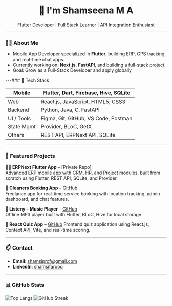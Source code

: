 <h1 align="center">👋 I'm Shamseena M A</h1>

<p align="center">
  Flutter Developer | Full Stack Learner | API Integration Enthusiast
</p>

---

### 👩‍💻 About Me


-  Mobile App Developer specialized in **Flutter**, building ERP, GPS tracking, and real-time chat apps.
-  Currently working on: **Next.js**, **FastAPI**, and building a full-stack project.
-  Goal: Grow as a Full-Stack Developer and apply globally 



---### 🔧 Tech Stack


| Mobile      | Flutter, Dart, Firebase, Hive, SQLite |
|-------------|---------------------------------------|
| Web         | React.js, JavaScript, HTML5, CSS3     |
| Backend     | Python, Java, C, FastAPI               |
| UI / Tools  | Figma, Git, GitHub, VS Code, Postman  |
| State Mgmt  | Provider, BLoC, GetX                   |
| Others      | REST API, ERPNext API, SQLite          |

---

### 📌 Featured Projects

**🧑‍💼 ERPNext Flutter App** – [Private Repo]  
Advanced ERP mobile app with CRM, HR, and Project modules, built from scratch using Flutter, REST API, SQLite, and Provider.

**🧹 Cleaners Booking App** – [GitHub](https://github.com/ShamsiFarooq/alora.git)  
Freelance app for real-time service booking with location tracking, admin dashboard, and chat features.

**🎵 Listeny – Music Player** – [GitHub](https://github.com/ShamsiFarooq/Listeny_Bloc.git)  
Offline MP3 player built with Flutter, BLoC, Hive for local storage.

**🧠 React Quiz App** – [GitHub](https://github.com/ShamsiFarooq/quiz-app.git)
Frontend quiz application using React.js, Context API, Vite, and real-time scoring.

---

### 📫 Contact

- **Email**: shamsiprof@gmail.com  
- **LinkedIn**: [shamsifarooq](https://www.linkedin.com/in/shamsifarooq/)

---

### 📊 GitHub Stats

<p>
  <img align="left" src="https://github-readme-stats.vercel.app/api/top-langs?username=shamsifarooq&show_icons=true&locale=en&layout=compact" alt="Top Langs" />
</p>

<p>
  <img align="center" src="https://github-readme-streak-stats.herokuapp.com/?user=shamsifarooq" alt="GitHub Streak" />
</p>

